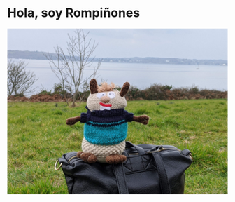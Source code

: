 # Hola, soy Rompiñones

<!--START_SECTION:update_image-->
<!--END_SECTION:update_image-->

![alt text](https://github.com/focaalvarez/rompinones/blob/gh-pages/images/00000PORTRAIT_00000_BURST20220329132532986.jpg?raw=true)

